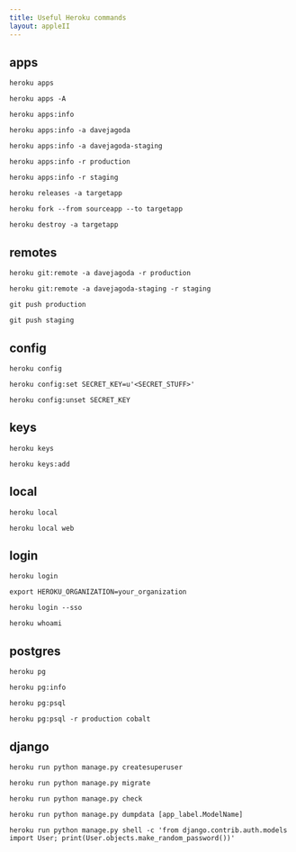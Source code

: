 ```yaml
---
title: Useful Heroku commands
layout: appleII
---
```


apps
----

`heroku apps`

`heroku apps -A`

`heroku apps:info`

`heroku apps:info -a davejagoda`

`heroku apps:info -a davejagoda-staging`

`heroku apps:info -r production`

`heroku apps:info -r staging`

`heroku releases -a targetapp`

`heroku fork --from sourceapp --to targetapp`

`heroku destroy -a targetapp`

remotes
-------

`heroku git:remote -a davejagoda -r production`

`heroku git:remote -a davejagoda-staging -r staging`

`git push production`

`git push staging`

config
------

`heroku config`

`heroku config:set SECRET_KEY=u'<SECRET_STUFF>'`

`heroku config:unset SECRET_KEY`

keys
----

`heroku keys`

`heroku keys:add`

local
-----

`heroku local`

`heroku local web`

login
-----

`heroku login`

`export HEROKU_ORGANIZATION=your_organization`

`heroku login --sso`

`heroku whoami`

postgres
--------

`heroku pg`

`heroku pg:info`

`heroku pg:psql`

`heroku pg:psql -r production cobalt`

django
------

`heroku run python manage.py createsuperuser`

`heroku run python manage.py migrate`

`heroku run python manage.py check`

`heroku run python manage.py dumpdata [app_label.ModelName]`

`heroku run python manage.py shell -c 'from django.contrib.auth.models import User; print(User.objects.make_random_password())'`
